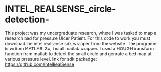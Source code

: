 # INTEL_REALSENSE_circle-detection-
This project was my undergraduate research, where I was tasked to map a research bed for pressure Ulcer Patient. 
For this code to work you must download the intel realsense sdk wrapper from the website. 
The programe is written MATLAB. So, install matlab wrapper. 
I used a HOUGH transform function from matlab to detect the small circle and genrate a bed map at various pressure level. 
link for sdk packadge: https://github.com/IntelRealSense
